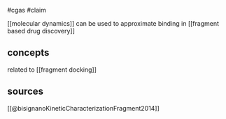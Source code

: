 #cgas #claim 

[[molecular dynamics]] can be used to approximate binding in [[fragment based drug discovery]]

## concepts
related to [[fragment docking]]

## sources
[[@bisignanoKineticCharacterizationFragment2014]]